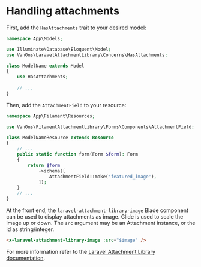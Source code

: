 # Handling attachments

First, add the `HasAttachments` trait to your desired model:

```php
namespace App\Models;

use Illuminate\Database\Eloquent\Model;
use VanOns\LaravelAttachmentLibrary\Concerns\HasAttachments;

class ModelName extends Model
{
    use HasAttachments;
    
    // ...
}
```

Then, add the `AttachmentField` to your resource:

```php
namespace App\Filament\Resources;

use VanOns\FilamentAttachmentLibrary\Forms\Components\AttachmentField;

class ModelNameResource extends Resource
{
    // ...
    public static function form(Form $form): Form
    {
        return $form
            ->schema([
                AttachmentField::make('featured_image'),
            ]);
    }
    // ...
}
```

At the front end, the `laravel-attachment-library-image` Blade component can be used to display attachments as image. 
Glide is used to scale the image up or down. The `src` argument may be an Attachment instance, or the id as string/integer.

```html
<x-laravel-attachment-library-image :src="$image" />
```

For more information refer to the [Laravel Attachment Library documentation](https://github.com/VanOns/laravel-attachment-library).
